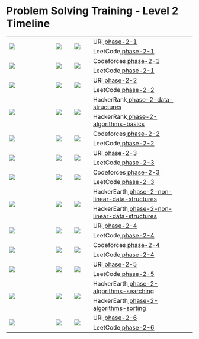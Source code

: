# Problem Solving Training - Level 2 Timeline

<table>
    <tbody>
        <tr>
<td align="left" width="25%" rowspan=2><img src="https://github.com/cs-MohamedAyman/cs-MohamedAyman/blob/main/100-days/day-01-10.jpg"></img></td>
<td width="10%" rowspan=2><img src="https://github.com/cs-MohamedAyman/Problem-Solving-Training/blob/master/logos/uri.jpg"></img></td>
<td width="10%" rowspan=2><img src="https://github.com/cs-MohamedAyman/Problem-Solving-Training/blob/master/logos/leetcode.jpg"></img></td>
<td align="left">URI<a href="https://github.com/cs-MohamedAyman/Problem-Solving-Training/tree/master/level-2/uri/phase-2-1"> phase-2-1</a></td>
        </tr>
        <tr>
<td align="left">LeetCode<a href="https://github.com/cs-MohamedAyman/Problem-Solving-Training/tree/master/level-2/leetcode/phase-2-1"> phase-2-1</a></td>
        </tr>
        <tr>
<td align="left" width="25%" rowspan=2><img src="https://github.com/cs-MohamedAyman/cs-MohamedAyman/blob/main/100-days/day-11-20.jpg"></img></td>
<td width="10%" rowspan=2><img src="https://github.com/cs-MohamedAyman/Problem-Solving-Training/blob/master/logos/codeforces.jpg"></img></td>
<td width="10%" rowspan=2><img src="https://github.com/cs-MohamedAyman/Problem-Solving-Training/blob/master/logos/atcoder.jpg"></img></td>
<td align="left">Codeforces<a href="https://github.com/cs-MohamedAyman/Problem-Solving-Training/tree/master/level-2/codeforces/phase-2-1"> phase-2-1</a></td>
        </tr>
        <tr>
<td align="left">LeetCode<a href="https://github.com/cs-MohamedAyman/Problem-Solving-Training/tree/master/level-2/atcoder/phase-2-1"> phase-2-1</a></td>
        </tr>
        <tr>
<td align="left" width="25%" rowspan=2><img src="https://github.com/cs-MohamedAyman/cs-MohamedAyman/blob/main/100-days/day-21-30.jpg"></img></td>
<td width="10%" rowspan=2><img src="https://github.com/cs-MohamedAyman/Problem-Solving-Training/blob/master/logos/uri.jpg"></img></td>
<td width="10%" rowspan=2><img src="https://github.com/cs-MohamedAyman/Problem-Solving-Training/blob/master/logos/leetcode.jpg"></img></td>
<td align="left">URI<a href="https://github.com/cs-MohamedAyman/Problem-Solving-Training/tree/master/level-2/uri/phase-2-2"> phase-2-2</a></td>
        </tr>
        <tr>
<td align="left">LeetCode<a href="https://github.com/cs-MohamedAyman/Problem-Solving-Training/tree/master/level-2/leetcode/phase-2-2"> phase-2-2</a></td>
        </tr>
        <tr>
<td align="left" width="25%" rowspan=2><img src="https://github.com/cs-MohamedAyman/cs-MohamedAyman/blob/main/100-days/day-31-40.jpg"></img></td>
<td width="10%" rowspan=2><img src="https://github.com/cs-MohamedAyman/Problem-Solving-Training/blob/master/logos/hackerrank.jpg"></img></td>
<td width="10%" rowspan=2><img src="https://github.com/cs-MohamedAyman/Problem-Solving-Training/blob/master/logos/hackerrank.jpg"></img></td>
<td align="left">HackerRank<a href="https://github.com/cs-MohamedAyman/Problem-Solving-Training/tree/master/level-2/hackerrank/phase-2-data-structures"> phase-2-data-structures</a></td>
        </tr>
        <tr>
<td align="left">HackerRank<a href="https://github.com/cs-MohamedAyman/Problem-Solving-Training/tree/master/level-2/hackerrank/phase-2-algorithms-basics"> phase-2-algorithms-basics</a></td>
        </tr>
        <tr>
<td align="left" width="25%" rowspan=2><img src="https://github.com/cs-MohamedAyman/cs-MohamedAyman/blob/main/100-days/day-41-50.jpg"></img></td>
<td width="10%" rowspan=2><img src="https://github.com/cs-MohamedAyman/Problem-Solving-Training/blob/master/logos/codeforces.jpg"></img></td>
<td width="10%" rowspan=2><img src="https://github.com/cs-MohamedAyman/Problem-Solving-Training/blob/master/logos/atcoder.jpg"></img></td>
<td align="left">Codeforces<a href="https://github.com/cs-MohamedAyman/Problem-Solving-Training/tree/master/level-2/codeforces/phase-2-2"> phase-2-2</a></td>
        </tr>
        <tr>
<td align="left">LeetCode<a href="https://github.com/cs-MohamedAyman/Problem-Solving-Training/tree/master/level-2/atcoder/phase-2-2"> phase-2-2</a></td>
        </tr>
        <tr>
<td align="left" width="25%" rowspan=2><img src="https://github.com/cs-MohamedAyman/cs-MohamedAyman/blob/main/100-days/day-51-60.jpg"></img></td>
<td width="10%" rowspan=2><img src="https://github.com/cs-MohamedAyman/Problem-Solving-Training/blob/master/logos/uri.jpg"></img></td>
<td width="10%" rowspan=2><img src="https://github.com/cs-MohamedAyman/Problem-Solving-Training/blob/master/logos/leetcode.jpg"></img></td>
<td align="left">URI<a href="https://github.com/cs-MohamedAyman/Problem-Solving-Training/tree/master/level-2/uri/phase-2-3"> phase-2-3</a></td>
        </tr>
        <tr>
<td align="left">LeetCode<a href="https://github.com/cs-MohamedAyman/Problem-Solving-Training/tree/master/level-2/leetcode/phase-2-3"> phase-2-3</a></td>
        </tr>
        <tr>
<td align="left" width="25%" rowspan=2><img src="https://github.com/cs-MohamedAyman/cs-MohamedAyman/blob/main/100-days/day-61-70.jpg"></img></td>
<td width="10%" rowspan=2><img src="https://github.com/cs-MohamedAyman/Problem-Solving-Training/blob/master/logos/codeforces.jpg"></img></td>
<td width="10%" rowspan=2><img src="https://github.com/cs-MohamedAyman/Problem-Solving-Training/blob/master/logos/atcoder.jpg"></img></td>
<td align="left">Codeforces<a href="https://github.com/cs-MohamedAyman/Problem-Solving-Training/tree/master/level-2/codeforces/phase-2-3"> phase-2-3</a></td>
        </tr>
        <tr>
<td align="left">LeetCode<a href="https://github.com/cs-MohamedAyman/Problem-Solving-Training/tree/master/level-2/atcoder/phase-2-3"> phase-2-3</a></td>
        </tr>
        <tr>
<td align="left" width="25%" rowspan=2><img src="https://github.com/cs-MohamedAyman/cs-MohamedAyman/blob/main/100-days/day-71-80.jpg"></img></td>
<td width="10%" rowspan=2><img src="https://github.com/cs-MohamedAyman/Problem-Solving-Training/blob/master/logos/hackerearth.jpg"></img></td>
<td width="10%" rowspan=2><img src="https://github.com/cs-MohamedAyman/Problem-Solving-Training/blob/master/logos/hackerearth.jpg"></img></td>
<td align="left">HackerEarth<a href="https://github.com/cs-MohamedAyman/Problem-Solving-Training/tree/master/level-2/hackerearth/phase-2-linear-data-structures"> phase-2-non-linear-data-structures</a></td>
        </tr>
        <tr>
<td align="left">HackerEarth<a href="https://github.com/cs-MohamedAyman/Problem-Solving-Training/tree/master/level-2/hackerearth/phase-2-non-linear-data-structures"> phase-2-non-linear-data-structures</a></td>
        </tr>
        <tr>
<td align="left" width="25%" rowspan=2><img src="https://github.com/cs-MohamedAyman/cs-MohamedAyman/blob/main/100-days/day-81-90.jpg"></img></td>
<td width="10%" rowspan=2><img src="https://github.com/cs-MohamedAyman/Problem-Solving-Training/blob/master/logos/uri.jpg"></img></td>
<td width="10%" rowspan=2><img src="https://github.com/cs-MohamedAyman/Problem-Solving-Training/blob/master/logos/leetcode.jpg"></img></td>
<td align="left">URI<a href="https://github.com/cs-MohamedAyman/Problem-Solving-Training/tree/master/level-2/uri/phase-2-4"> phase-2-4</a></td>
        </tr>
        <tr>
<td align="left">LeetCode<a href="https://github.com/cs-MohamedAyman/Problem-Solving-Training/tree/master/level-2/leetcode/phase-2-4"> phase-2-4</a></td>
        </tr>
        <tr>
<td align="left" width="25%" rowspan=2><img src="https://github.com/cs-MohamedAyman/cs-MohamedAyman/blob/main/100-days/day-91-100.jpg"></img></td>
<td width="10%" rowspan=2><img src="https://github.com/cs-MohamedAyman/Problem-Solving-Training/blob/master/logos/codeforces.jpg"></img></td>
<td width="10%" rowspan=2><img src="https://github.com/cs-MohamedAyman/Problem-Solving-Training/blob/master/logos/atcoder.jpg"></img></td>
<td align="left">Codeforces<a href="https://github.com/cs-MohamedAyman/Problem-Solving-Training/tree/master/level-2/codeforces/phase-2-4"> phase-2-4</a></td>
        </tr>
        <tr>
<td align="left">LeetCode<a href="https://github.com/cs-MohamedAyman/Problem-Solving-Training/tree/master/level-2/atcoder/phase-2-4"> phase-2-4</a></td>
        </tr>
        <tr>
<td align="left" width="25%" rowspan=2><img src="https://github.com/cs-MohamedAyman/cs-MohamedAyman/blob/main/100-days/day-101-110.jpg"></img></td>
<td width="10%" rowspan=2><img src="https://github.com/cs-MohamedAyman/Problem-Solving-Training/blob/master/logos/uri.jpg"></img></td>
<td width="10%" rowspan=2><img src="https://github.com/cs-MohamedAyman/Problem-Solving-Training/blob/master/logos/leetcode.jpg"></img></td>
<td align="left">URI<a href="https://github.com/cs-MohamedAyman/Problem-Solving-Training/tree/master/level-2/uri/phase-2-5"> phase-2-5</a></td>
        </tr>
        <tr>
<td align="left">LeetCode<a href="https://github.com/cs-MohamedAyman/Problem-Solving-Training/tree/master/level-2/leetcode/phase-2-5"> phase-2-5</a></td>
        </tr>
        <tr>
<td align="left" width="25%" rowspan=2><img src="https://github.com/cs-MohamedAyman/cs-MohamedAyman/blob/main/100-days/day-111-120.jpg"></img></td>
<td width="10%" rowspan=2><img src="https://github.com/cs-MohamedAyman/Problem-Solving-Training/blob/master/logos/hackerearth.jpg"></img></td>
<td width="10%" rowspan=2><img src="https://github.com/cs-MohamedAyman/Problem-Solving-Training/blob/master/logos/hackerearth.jpg"></img></td>
<td align="left">HackerEarth<a href="https://github.com/cs-MohamedAyman/Problem-Solving-Training/tree/master/level-2/hackerearth/phase-2-algorithms-searching"> phase-2-algorithms-searching</a></td>
        </tr>
        <tr>
<td align="left">HackerEarth<a href="https://github.com/cs-MohamedAyman/Problem-Solving-Training/tree/master/level-2/hackerearth/phase-2-algorithms-sorting"> phase-2-algorithms-sorting</a></td>
        </tr>
        <tr>
<td align="left" width="25%" rowspan=2><img src="https://github.com/cs-MohamedAyman/cs-MohamedAyman/blob/main/100-days/day-121-130.jpg"></img></td>
<td width="10%" rowspan=2><img src="https://github.com/cs-MohamedAyman/Problem-Solving-Training/blob/master/logos/uri.jpg"></img></td>
<td width="10%" rowspan=2><img src="https://github.com/cs-MohamedAyman/Problem-Solving-Training/blob/master/logos/leetcode.jpg"></img></td>
<td align="left">URI<a href="https://github.com/cs-MohamedAyman/Problem-Solving-Training/tree/master/level-2/uri/phase-2-6"> phase-2-6</a></td>
        </tr>
        <tr>
<td align="left">LeetCode<a href="https://github.com/cs-MohamedAyman/Problem-Solving-Training/tree/master/level-2/leetcode/phase-2-6"> phase-2-6</a></td>
        </tr>
    </tbody>
</table>
